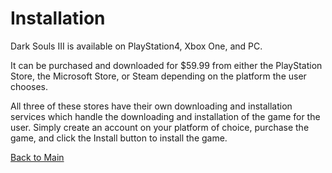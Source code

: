 # Installation

Dark Souls III is available on PlayStation4, Xbox One, and PC.

It can be purchased and downloaded for $59.99 from either the PlayStation Store, the Microsoft Store, or Steam depending on the platform the user chooses.

All three of these stores have their own downloading and installation services which handle the downloading and installation of the game for the user. Simply create an account on your platform of choice, purchase the game, and click the Install button to install the game.

[Back to Main](main_page.md)
